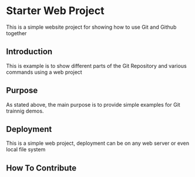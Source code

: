 # Starter Web Project

This is a simple website project 
for showing how to use Git and Github together

## Introduction

This is example is to show different parts of the 
Git Repository and various commands using a web project

## Purpose

As stated above, the main purpose is to provide 
simple examples for Git trainnig demos.

## Deployment

This is a simple web project, deployment can be on any 
web server or even local file system

## How To Contribute